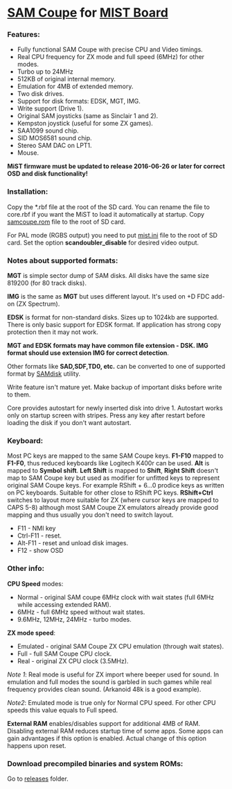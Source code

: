 # [SAM Coupe](https://en.wikipedia.org/wiki/SAM_Coup%C3%A9) for [MIST Board](https://github.com/mist-devel/mist-board/wiki)

### Features:
- Fully functional SAM Coupe with precise CPU and Video timings.
- Real CPU frequency for ZX mode and full speed (6MHz) for other modes.
- Turbo up to 24MHz
- 512KB of original internal memory.
- Emulation for 4MB of extended memory.
- Two disk drives.
- Support for disk formats: EDSK, MGT, IMG.
- Write support (Drive 1).
- Original SAM joysticks (same as Sinclair 1 and 2).
- Kempston joystick (useful for some ZX games).
- SAA1099 sound chip.
- SID MOS6581 sound chip.
- Stereo SAM DAC on LPT1.
- Mouse.

**MiST firmware must be updated to release 2016-06-26 or later for correct OSD and disk functionality!**

### Installation:
Copy the *.rbf file at the root of the SD card. You can rename the file to core.rbf if you want the MiST to load it automatically at startup.
Copy [samcoupe.rom](https://github.com/sorgelig/SAMCoupe_MIST/tree/master/releases) file to the root of SD card.

For PAL mode (RGBS output) you need to put [mist.ini](https://github.com/sorgelig/ZX_Spectrum-128K_MIST/tree/master/releases/mist.ini) file to the root of SD card. Set the option **scandoubler_disable** for desired video output.

### Notes about supported formats:
**MGT** is simple sector dump of SAM disks. All disks have the same size 819200 (for 80 track disks).

**IMG** is the same as **MGT** but uses different layout. It's used on +D FDC add-on (ZX Spectrum).

**EDSK** is format for non-standard disks. Sizes up to 1024kb are supported.
There is only basic support for EDSK format. If application has strong copy protection then it may not work.

**MGT and EDSK formats may have common file extension - DSK. IMG format should use extension IMG for correct detection**.

Other formats like **SAD,SDF,TD0, etc.** can be converted to one of supported format by [SAMdisk](http://simonowen.com/samdisk/) utility.

Write feature isn't mature yet. Make backup of important disks before write to them.

Core provides autostart for newly inserted disk into drive 1. Autostart works only on startup screen with stripes. Press any key after restart before loading the disk if you don't want autostart.

### Keyboard:
Most PC keys are mapped to the same SAM Coupe keys.
**F1-F10** mapped to **F1-F0**, thus reduced keyboards like Logitech K400r can be used. **Alt** is mapped to **Symbol shift**. **Left Shift** is mapped to **Shift**, **Right Shift** doesn't map to SAM Coupe key but used as modifier for unfitted keys to represent original SAM Coupe keys. For example RShift + 6...0 prodice keys as written on PC keyboards. Suitable for other close to RShift PC keys. **RShift+Ctrl** switches to layout more suitable for ZX (where cursor keys are mapped to CAPS 5-8) although most SAM Coupe ZX emulators already provide good mapping and thus usually you don't need to switch layout.

* F11 - NMI key
* Ctrl-F11 - reset.
* Alt-F11 - reset and unload disk images.
* F12 - show OSD

### Other info:
**CPU Speed** modes:
- Normal - original SAM coupe 6MHz clock with wait states (full 6MHz while accessing extended RAM).
- 6MHz - full 6MHz speed without wait states.
- 9.6MHz, 12MHz, 24MHz - turbo modes.

**ZX mode speed**:
- Emulated - original SAM Coupe ZX CPU emulation (through wait states).
- Full - full SAM Coupe CPU clock.
- Real - original ZX CPU clock (3.5MHz).

*Note 1*: Real mode is useful for ZX import where beeper used for sound. In emulation and full modes the sound is garbled in such games while real frequency provides clean sound. (Arkanoid 48k is a good example).

*Note2*: Emulated mode is true only for Normal CPU speed. For other CPU speeds this value equals to Full speed.

**External RAM** enables/disables support for additional 4MB of RAM. Disabling external RAM reduces startup time of some apps. Some apps can gain advantages if this option is enabled. Actual change of this option happens upon reset.

### Download precompiled binaries and system ROMs:
Go to [releases](https://github.com/sorgelig/SAMCoupe_MIST/tree/master/releases) folder.
